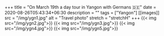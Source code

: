 +++
title = "On March 19th a day tour in Yangon with Germans 🇩🇪"
date = 2020-08-26T05:43:34+06:30
description  = ""
tags  = ["Yangon"]
[[images]]
  src  = "/img/ygn1.jpg"
  alt  = "Travel photo"
  stretch = "stretchH"
+++
{{< img src="/img/ygn2.jpg">}}
{{< img src="/img/ygn3.jpg">}}
{{< img src="/img/ygn4.jpg">}}
{{< img src="/img/ygn5.jpg">}}
